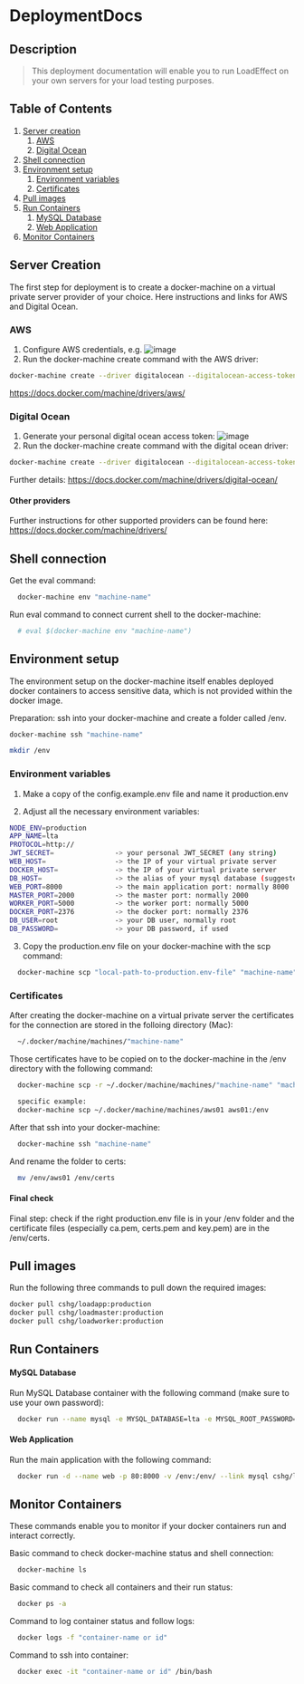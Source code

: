 # DeploymentDocs

## Description
> This deployment documentation will enable you to run LoadEffect on your own servers for your load testing purposes.

## Table of Contents

1. [Server creation](#server-creation)
    1. [AWS](#AWS)
    2. [Digital Ocean](#digital-ocean)
1. [Shell connection](#shell-connection)
1. [Environment setup](#environment-setup)
    1. [Environment variables](#environment-variables)
    1. [Certificates](#certificates)
1. [Pull images](#pull-images)
1. [Run Containers](#run-containers)
    1. [MySQL Database](#mysql-database)
    2. [Web Application](#web-application)
1. [Monitor Containers](#monitor-containers)

## Server Creation

The first step for deployment is to create a docker-machine on a virtual private server provider of your choice. Here instructions and links for AWS and Digital Ocean.

### AWS
1. Configure AWS credentials, e.g.
![image](https://cloud.githubusercontent.com/assets/10008938/16574403/527dc472-4233-11e6-8048-40952573d602.png)
2. Run the docker-machine create command with the AWS driver:
```sh
docker-machine create --driver digitalocean --digitalocean-access-token="your-access-token" "your docker-machine name"
```
https://docs.docker.com/machine/drivers/aws/

### Digital Ocean
1. Generate your personal digital ocean access token:
![image](https://cloud.githubusercontent.com/assets/10008938/16574344/bf5f6150-4232-11e6-988d-2d1aa71c14f7.png)
2. Run the docker-machine create command with the digital ocean driver:
```sh
docker-machine create --driver digitalocean --digitalocean-access-token="your-access-token" "your docker-machine name"
```
Further details: https://docs.docker.com/machine/drivers/digital-ocean/

#### Other providers
Further instructions for other supported providers can be found here: https://docs.docker.com/machine/drivers/

## Shell connection

Get the eval command:
```sh
  docker-machine env "machine-name"
```

Run eval command to connect current shell to the docker-machine:
```sh
  # eval $(docker-machine env "machine-name")
```

## Environment setup

The environment setup on the docker-machine itself enables deployed docker containers to access sensitive data, which is not provided within the docker image.

Preparation: ssh into your docker-machine and create a folder called /env.
```sh
docker-machine ssh "machine-name"

mkdir /env
```

### Environment variables

1. Make a copy of the config.example.env file and name it production.env

2. Adjust all the necessary environment variables:

```sh
NODE_ENV=production
APP_NAME=lta
PROTOCOL=http://
JWT_SECRET=               -> your personal JWT_SECRET (any string)
WEB_HOST=                 -> the IP of your virtual private server
DOCKER_HOST=              -> the IP of your virtual private server
DB_HOST=                  -> the alias of your mysql database (suggested: mysql)
WEB_PORT=8000             -> the main application port: normally 8000
MASTER_PORT=2000          -> the master port: normally 2000
WORKER_PORT=5000          -> the worker port: normally 5000
DOCKER_PORT=2376          -> the docker port: normally 2376
DB_USER=root              -> your DB user, normally root
DB_PASSWORD=              -> your DB password, if used
```

3. Copy the production.env file on your docker-machine with the scp command:

```sh
  docker-machine scp "local-path-to-production.env-file" "machine-name":/env
```

### Certificates

After creating the docker-machine on a virtual private server the certificates for the connection are stored in the folloing directory (Mac):

```sh
  ~/.docker/machine/machines/"machine-name"
```
Those certificates have to be copied on to the docker-machine in the /env directory with the following command:

```sh
  docker-machine scp -r ~/.docker/machine/machines/"machine-name" "machine-name":/env

  specific example:
  docker-machine scp ~/.docker/machine/machines/aws01 aws01:/env
```

After that ssh into your docker-machine:
```sh
  docker-machine ssh "machine-name"
```

And rename the folder to certs:
```sh
  mv /env/aws01 /env/certs
```

#### Final check

Final step: check if the right production.env file is in your /env folder and the certificate files (especially ca.pem, certs.pem and key.pem) are in the /env/certs.

## Pull images

Run the following three commands to pull down the required images:
```sh
docker pull cshg/loadapp:production
docker pull cshg/loadmaster:production
docker pull cshg/loadworker:production
```

## Run Containers

#### MySQL Database

Run MySQL Database container with the following command (make sure to use your own password):
```sh
  docker run --name mysql -e MYSQL_DATABASE=lta -e MYSQL_ROOT_PASSWORD="yourpassword" -d mysql/mysql-server
```

#### Web Application

Run the main application with the following command:
```sh
  docker run -d --name web -p 80:8000 -v /env:/env/ --link mysql cshg/loadapp:production
```

## Monitor Containers

These commands enable you to monitor if your docker containers run and interact correctly.

Basic command to check docker-machine status and shell connection:
```sh
  docker-machine ls
```

Basic command to check all containers and their run status:
```sh
  docker ps -a
```

Command to log container status and follow logs:
```sh
  docker logs -f "container-name or id"
```

Command to ssh into container:
```sh
  docker exec -it "container-name or id" /bin/bash
```




